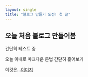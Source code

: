 ```yaml
---
layout: single
title: "블로그 만들기 도전! 첫 글"
---
```


<!-- # h1 post -->
## 오늘 처음 블로그 만들어봄

간단히 테스트 중

오늘 이내로 마크다운 문법 간단히 흝어보기

이것은...[이미지](../resource/ee.jpg)